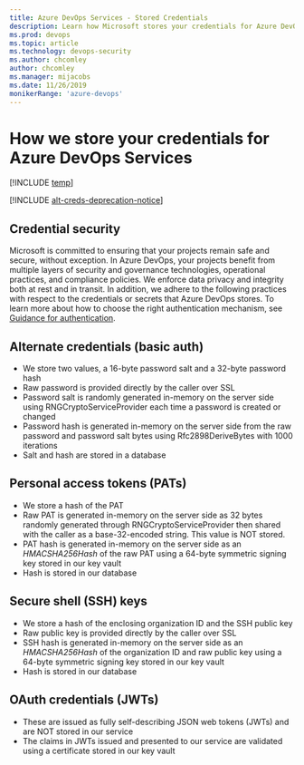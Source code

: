 ```yaml
---
title: Azure DevOps Services - Stored Credentials
description: Learn how Microsoft stores your credentials for Azure DevOps
ms.prod: devops
ms.topic: article
ms.technology: devops-security
ms.author: chcomley
author: chcomley
ms.manager: mijacobs
ms.date: 11/26/2019
monikerRange: 'azure-devops'
---
```


# How we store your credentials for Azure DevOps Services

[!INCLUDE [temp](../../includes/version-vsts-only.md)]

[!INCLUDE [alt-creds-deprecation-notice](../../includes/alt-creds-deprecation-notice.md)]

## Credential security

Microsoft is committed to ensuring that your projects remain safe and secure, without exception. In Azure DevOps, your projects benefit from multiple layers of security and governance technologies, operational practices, and compliance policies. We enforce data privacy and integrity both at rest and in transit. In addition, we adhere to the following practices with respect to the credentials or secrets that Azure DevOps stores. To learn more about how to choose the right authentication mechanism, see [Guidance for authentication](../../integrate/get-started/authentication/authentication-guidance.md).

## Alternate credentials (basic auth)

* We store two values, a 16-byte password salt and a 32-byte password hash
* Raw password is provided directly by the caller over SSL
* Password salt is randomly generated in-memory on the server side using RNGCryptoServiceProvider each time a password is created or changed
* Password hash is generated in-memory on the server side from the raw password and password salt bytes using Rfc2898DeriveBytes with 1000 iterations
* Salt and hash are stored in a database

## Personal access tokens (PATs)

* We store a hash of the PAT
* Raw PAT is generated in-memory on the server side as 32 bytes randomly generated through RNGCryptoServiceProvider then shared with the caller as a base-32-encoded string. This value is NOT stored.
* PAT hash is generated in-memory on the server side as an *HMACSHA256Hash* of the raw PAT using a 64-byte symmetric signing key stored in our key vault 
* Hash is stored in our database

## Secure shell (SSH) keys

* We store a hash of the enclosing organization ID and the SSH public key
* Raw public key is provided directly by the caller over SSL
* SSH hash is generated in-memory on the server side as an *HMACSHA256Hash* of the organization ID and raw public key using a 64-byte symmetric signing key stored in our key vault
* Hash is stored in our database

## OAuth credentials (JWTs)

* These are issued as fully self-describing JSON web tokens (JWTs) and are NOT stored in our service
* The claims in JWTs issued and presented to our service are validated using a certificate stored in our key vault
